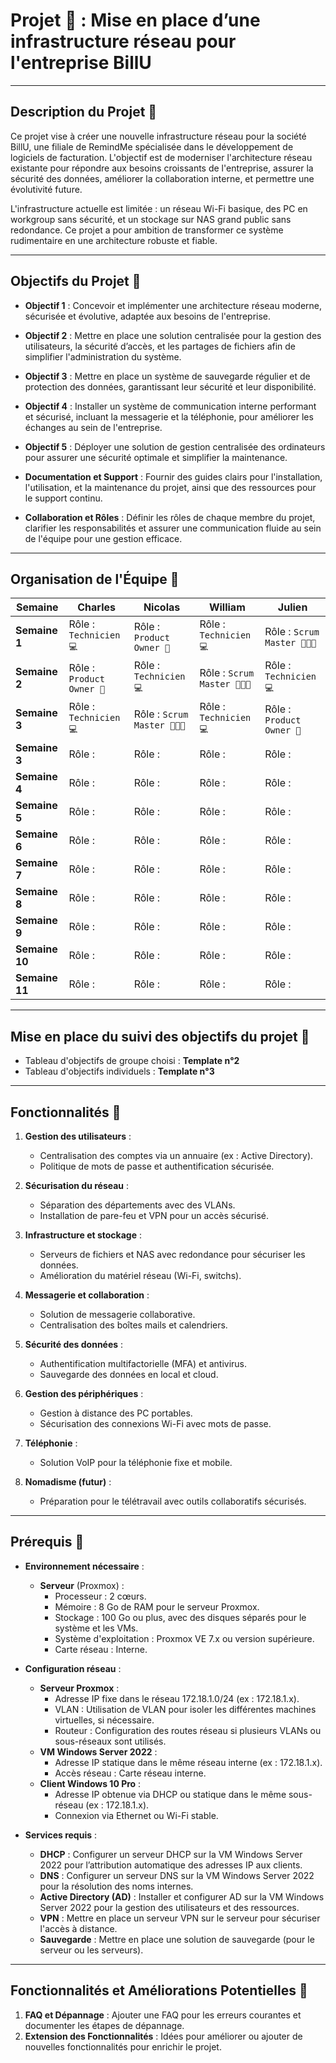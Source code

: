 # Projet 📑 : Mise en place d’une infrastructure réseau pour l'entreprise BillU 
---

## Description du Projet 📑

Ce projet vise à créer une nouvelle infrastructure réseau pour la société BillU, une filiale de RemindMe spécialisée dans le développement de logiciels de facturation. L'objectif est de moderniser l'architecture réseau existante pour répondre aux besoins croissants de l'entreprise, assurer la sécurité des données, améliorer la collaboration interne, et permettre une évolutivité future.

L'infrastructure actuelle est limitée : un réseau Wi-Fi basique, des PC en workgroup sans sécurité, et un stockage sur NAS grand public sans redondance. Ce projet a pour ambition de transformer ce système rudimentaire en une architecture robuste et fiable.

---

## Objectifs du Projet 📑

- **Objectif 1** : Concevoir et implémenter une architecture réseau moderne, sécurisée et évolutive, adaptée aux besoins de l'entreprise.

- **Objectif 2** : Mettre en place une solution centralisée pour la gestion des utilisateurs, la sécurité d’accès, et les partages de fichiers afin de simplifier l'administration du système.

- **Objectif 3** : Mettre en place un système de sauvegarde régulier et de protection des données, garantissant leur sécurité et leur disponibilité.

- **Objectif 4** : Installer un système de communication interne performant et sécurisé, incluant la messagerie et la téléphonie, pour améliorer les échanges au sein de l'entreprise.

- **Objectif 5** : Déployer une solution de gestion centralisée des ordinateurs pour assurer une sécurité optimale et simplifier la maintenance.

- **Documentation et Support** : Fournir des guides clairs pour l'installation, l'utilisation, et la maintenance du projet, ainsi que des ressources pour le support continu.

- **Collaboration et Rôles** : Définir les rôles de chaque membre du projet, clarifier les responsabilités et assurer une communication fluide au sein de l'équipe pour une gestion efficace.


---

## Organisation de l'Équipe 📑

| Semaine       | Charles      | Nicolas      | William      | Julien       |
|---------------|----------------|----------------|----------------|----------------|
| **Semaine 1** | Rôle : ``Technicien 💻`` | Rôle : ``Product Owner 🎯`` | Rôle : ``Technicien 💻`` | Rôle : ``Scrum Master 🧑‍🤝‍🧑`` |
| **Semaine 2** | Rôle : ``Product Owner 🎯``         | Rôle : ``Technicien 💻``         | Rôle : ``Scrum Master 🧑‍🤝‍🧑``         | Rôle : ``Technicien 💻``         |
| **Semaine 3** | Rôle : ``Technicien 💻``         | Rôle : ``Scrum Master 🧑‍🤝‍🧑``         | Rôle : ``Technicien 💻``         | Rôle : ``Product Owner 🎯``          |
| **Semaine 3** | Rôle :          | Rôle :          | Rôle :          | Rôle :          |
| **Semaine 4** | Rôle :          | Rôle :          | Rôle :          | Rôle :          |
| **Semaine 5** | Rôle :          | Rôle :          | Rôle :          | Rôle :          |
| **Semaine 6** | Rôle :          | Rôle :          | Rôle :          | Rôle :          |
| **Semaine 7** | Rôle :          | Rôle :          | Rôle :          | Rôle :          |
| **Semaine 8** | Rôle :          | Rôle :          | Rôle :          | Rôle :          |
| **Semaine 9** | Rôle :          | Rôle :          | Rôle :          | Rôle :          |
| **Semaine 10**| Rôle :          | Rôle :          | Rôle :          | Rôle :          |
| **Semaine 11** | Rôle :          | Rôle :          | Rôle :          | Rôle :          |

---

## Mise en place du suivi des objectifs du projet :bookmark_tabs:

* Tableau d'objectifs de groupe choisi : **Template n°2**  
* Tableau d'objectifs individuels : **Template n°3**  

---

## Fonctionnalités :bookmark_tabs:

1. **Gestion des utilisateurs** : 
   - Centralisation des comptes via un annuaire (ex : Active Directory).
   - Politique de mots de passe et authentification sécurisée.

2. **Sécurisation du réseau** :
   - Séparation des départements avec des VLANs.
   - Installation de pare-feu et VPN pour un accès sécurisé.

3. **Infrastructure et stockage** :
   - Serveurs de fichiers et NAS avec redondance pour sécuriser les données.
   - Amélioration du matériel réseau (Wi-Fi, switchs).

4. **Messagerie et collaboration** :
   - Solution de messagerie collaborative.
   - Centralisation des boîtes mails et calendriers.

5. **Sécurité des données** :
   - Authentification multifactorielle (MFA) et antivirus.
   - Sauvegarde des données en local et cloud.

6. **Gestion des périphériques** :
   - Gestion à distance des PC portables.
   - Sécurisation des connexions Wi-Fi avec mots de passe.

7. **Téléphonie** :
   - Solution VoIP pour la téléphonie fixe et mobile.

8. **Nomadisme (futur)** :
   - Préparation pour le télétravail avec outils collaboratifs sécurisés.


---

## Prérequis :bookmark_tabs:

- **Environnement nécessaire** :
  - **Serveur** (Proxmox) :
    - Processeur : 2 cœurs.
    - Mémoire : 8 Go de RAM pour le serveur Proxmox.
    - Stockage : 100 Go ou plus, avec des disques séparés pour le système et les VMs.
    - Système d'exploitation : Proxmox VE 7.x ou version supérieure.
    - Carte réseau : Interne.

- **Configuration réseau** :
  - **Serveur Proxmox** : 
    - Adresse IP fixe dans le réseau 172.18.1.0/24 (ex : 172.18.1.x).
    - VLAN : Utilisation de VLAN pour isoler les différentes machines virtuelles, si nécessaire.
    - Routeur : Configuration des routes réseau si plusieurs VLANs ou sous-réseaux sont utilisés.
  - **VM Windows Server 2022** :
    - Adresse IP statique dans le même réseau interne (ex : 172.18.1.x).
    - Accès réseau : Carte réseau interne.
  - **Client Windows 10 Pro** :
    - Adresse IP obtenue via DHCP ou statique dans le même sous-réseau (ex : 172.18.1.x).
    - Connexion via Ethernet ou Wi-Fi stable.

- **Services requis** : 
  - **DHCP** : Configurer un serveur DHCP sur la VM Windows Server 2022 pour l’attribution automatique des adresses IP aux clients.
  - **DNS** : Configurer un serveur DNS sur la VM Windows Server 2022 pour la résolution des noms internes.
  - **Active Directory (AD)** : Installer et configurer AD sur la VM Windows Server 2022 pour la gestion des utilisateurs et des ressources.
  - **VPN** : Mettre en place un serveur VPN sur le serveur pour sécuriser l'accès à distance.
  - **Sauvegarde** : Mettre en place une solution de sauvegarde (pour le serveur ou les serveurs).


---

## Fonctionnalités et Améliorations Potentielles :bookmark_tabs:

1. **FAQ et Dépannage** : Ajouter une FAQ pour les erreurs courantes et documenter les étapes de dépannage. 
2. **Extension des Fonctionnalités** : Idées pour améliorer ou ajouter de nouvelles fonctionnalités pour enrichir le projet.
